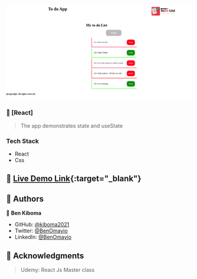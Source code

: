 <a name="readme-top"></a>

<!-- PROJECT DESCRIPTION -->
![Alt text](<Screenshot from 2023-11-29 16-11-35.png>)
### 📖 [React] <a name="about-project"></a>

> The app demonstrates state and useState


### Tech Stack <a name="tech-stack"></a>

- React
- Css


## 🚀 [Live Demo Link](https://kiboma2021.github.io/furahia-insurance/){:target="_blank"}


## 👥 Authors <a name="authors"></a>

👤 **Ben Kiboma**

- GitHub: [@kiboma2021](https://github.com/kiboma2021)
- Twitter: [@BenOmayio](https://twitter.com/omayiobenj)
- LinkedIn: [@BenOmayio](https://www.linkedin.com/in/ben-kiboma/)


<!-- ACKNOWLEDGEMENTS -->

## 🙏 Acknowledgments <a name="acknowledgements"></a>

> Udemy: React Js Master class
